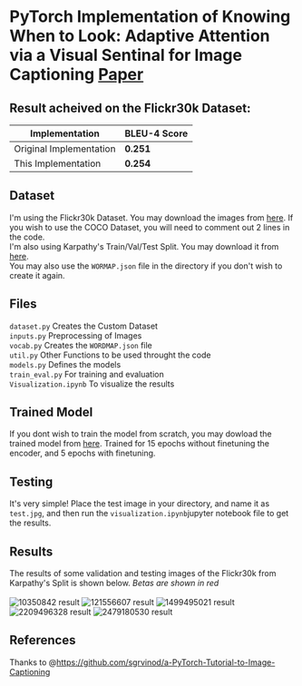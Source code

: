 # PyTorch Implementation of Knowing When to Look: Adaptive Attention via a Visual Sentinal for Image Captioning [Paper](https://arxiv.org/abs/1612.01887)

## Result acheived on the Flickr30k Dataset:
| Implementation  | BLEU-4 Score |
| ------------- | ------------- |
| Original Implementation | **0.251**  |
| This Implementation  | **0.254**  |

## Dataset
I'm using the Flickr30k Dataset. You may download the images from [here](http://web.engr.illinois.edu/~bplumme2/Flickr30kEntities). If you wish to use the COCO Dataset, you will need to comment out 2 lines in the code. <br/>
I'm also using Karpathy's Train/Val/Test Split. You may download it from [here](http://cs.stanford.edu/people/karpathy/deepimagesent/caption_datasets.zip).<br/>
You may also use the `WORMAP.json` file in the directory if you don't wish to create it again. 

## Files
`dataset.py` Creates the Custom Dataset<br/>
`inputs.py` Preprocessing of Images<br/>
`vocab.py` Creates the `WORDMAP.json` file<br/>
`util.py` Other Functions to be used throught the code<br/>
`models.py` Defines the models<br/>
`train_eval.py` For training and evaluation<br/>
`Visualization.ipynb` To visualize the results

## Trained Model
If you dont wish to train the model from scratch, you may dowload the trained model from [here](https://drive.google.com/open?id=1H1vz-WLG8AGFziNSY_z9N3BkYFsETZkD). Trained for 15 epochs without finetuning the encoder, and 5 epochs with finetuning. <br/>

## Testing
It's very simple! Place the test image in your directory, and name it as `test.jpg`, and then run the `visualization.ipynb`jupyter notebook file to get the results. 

## Results
The results of some validation and testing images of the Flickr30k from Karpathy's Split is shown below. *Betas are shown in red*<br/> <br/>
![10350842 result](https://user-images.githubusercontent.com/30661597/48299555-3375b180-e483-11e8-83e0-2798d2a17de5.png)
![121556607 result](https://user-images.githubusercontent.com/30661597/48299556-340e4800-e483-11e8-8eed-d995e8d878e6.png)
![1499495021 result](https://user-images.githubusercontent.com/30661597/48299557-340e4800-e483-11e8-8867-3dafa5449976.png)
![2209496328 result](https://user-images.githubusercontent.com/30661597/48299558-34a6de80-e483-11e8-8b5e-fd2d211f4791.png)
![2479180530 result](https://user-images.githubusercontent.com/30661597/48299559-353f7500-e483-11e8-996b-9fa7f0017281.png)


## References
Thanks to @https://github.com/sgrvinod/a-PyTorch-Tutorial-to-Image-Captioning<br/>
